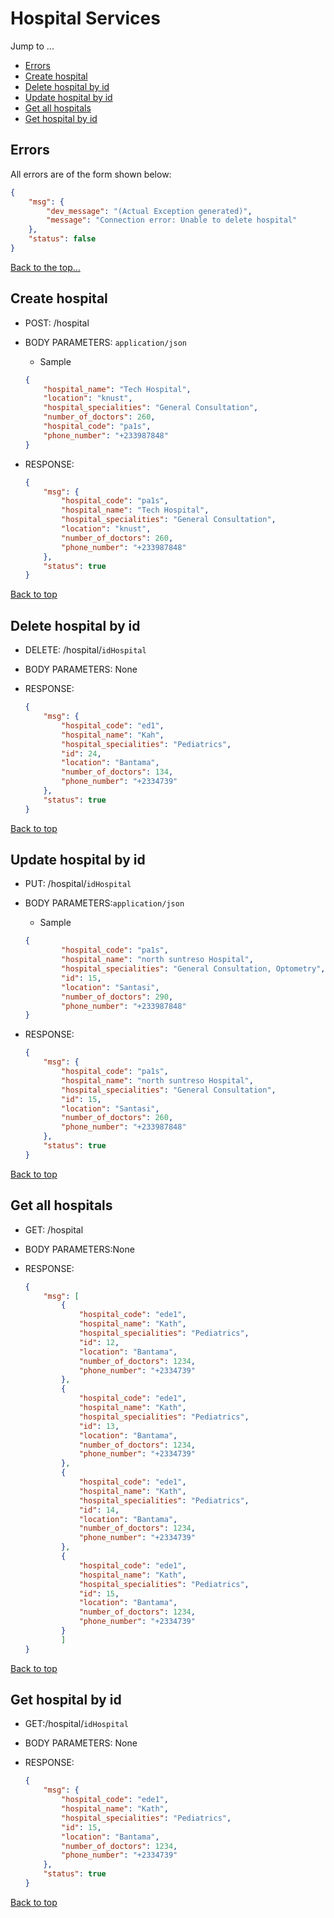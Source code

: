 # Hospital Services
Jump to ...
- [Errors](#errors)
- [Create hospital](#create-hospital)
- [Delete hospital by id](#delete-hospital-by-id)
- [Update hospital by id](#update-hospital-by-id)
- [Get all hospitals](#get-all-hospitals)
- [Get hospital by id](#get-hospital-by-id)

## Errors
All errors are of the form shown below:
```json
{
    "msg": {
        "dev_message": "(Actual Exception generated)",
        "message": "Connection error: Unable to delete hospital"
    },
    "status": false
}
```
[Back to the top...](#doctor-services)


## Create hospital

- POST: /hospital

- BODY PARAMETERS: `application/json` 
    - Sample
    ```json
    {
        "hospital_name": "Tech Hospital",
        "location": "knust",
        "hospital_specialities": "General Consultation",
        "number_of_doctors": 260,
        "hospital_code": "pa1s",
        "phone_number": "+233987848"
    }
    ```

- RESPONSE:
    ```json
    {
        "msg": {
            "hospital_code": "pa1s",
            "hospital_name": "Tech Hospital",
            "hospital_specialities": "General Consultation",
            "location": "knust",
            "number_of_doctors": 260,
            "phone_number": "+233987848"
        },
        "status": true
    }
    ```
[Back to top](#hospital-services)


## Delete hospital by id

- DELETE: /hospital/`idHospital`

- BODY PARAMETERS: None

- RESPONSE:
    ```json
    {
        "msg": {
            "hospital_code": "ed1",
            "hospital_name": "Kah",
            "hospital_specialities": "Pediatrics",
            "id": 24,
            "location": "Bantama",
            "number_of_doctors": 134,
            "phone_number": "+2334739"
        },
        "status": true
    }
    ```
[Back to top](#hospital-services)

## Update hospital by id

- PUT: /hospital/`idHospital`

- BODY PARAMETERS:`application/json` 
     - Sample
    ```json
    { 
            "hospital_code": "pa1s",
            "hospital_name": "north suntreso Hospital",
            "hospital_specialities": "General Consultation, Optometry",
            "id": 15,
            "location": "Santasi",
            "number_of_doctors": 290,
            "phone_number": "+233987848"
    }
    ```

- RESPONSE:
    ```json
    {
        "msg": {
            "hospital_code": "pa1s",
            "hospital_name": "north suntreso Hospital",
            "hospital_specialities": "General Consultation",
            "id": 15,
            "location": "Santasi",
            "number_of_doctors": 260,
            "phone_number": "+233987848"
        },
        "status": true
    }
    ```

[Back to top](#hospital-services)



## Get all hospitals
- GET: /hospital


- BODY PARAMETERS:None

- RESPONSE:
    ```json
    {
        "msg": [
            {
                "hospital_code": "ede1",
                "hospital_name": "Kath",
                "hospital_specialities": "Pediatrics",
                "id": 12,
                "location": "Bantama",
                "number_of_doctors": 1234,
                "phone_number": "+2334739"
            },
            {
                "hospital_code": "ede1",
                "hospital_name": "Kath",
                "hospital_specialities": "Pediatrics",
                "id": 13,
                "location": "Bantama",
                "number_of_doctors": 1234,
                "phone_number": "+2334739"
            },
            {
                "hospital_code": "ede1",
                "hospital_name": "Kath",
                "hospital_specialities": "Pediatrics",
                "id": 14,
                "location": "Bantama",
                "number_of_doctors": 1234,
                "phone_number": "+2334739"
            },
            {
                "hospital_code": "ede1",
                "hospital_name": "Kath",
                "hospital_specialities": "Pediatrics",
                "id": 15,
                "location": "Bantama",
                "number_of_doctors": 1234,
                "phone_number": "+2334739"
            }
            ]
    }
    ```
[Back to top](#hospital-services)


## Get hospital by id
- GET:/hospital/`idHospital`


- BODY PARAMETERS: None


- RESPONSE:
    ```json
    {
        "msg": {
            "hospital_code": "ede1",
            "hospital_name": "Kath",
            "hospital_specialities": "Pediatrics",
            "id": 15,
            "location": "Bantama",
            "number_of_doctors": 1234,
            "phone_number": "+2334739"
        },
        "status": true
    }
    ```


[Back to top](#hospital-services)